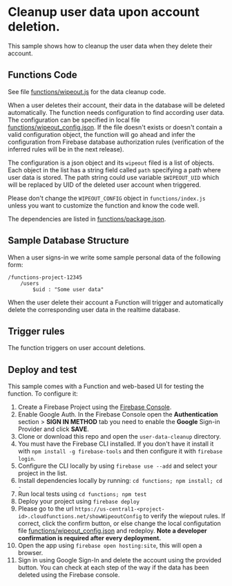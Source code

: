 # Cleanup user data upon account deletion.

This sample shows how to cleanup the user data when they delete their account.


## Functions Code

See file [functions/wipeout.js](functions/wipeout.js) for the data cleanup code.

When a user deletes their account, their data in the database will be deleted
automatically. The function needs configuration to find according user data. The
configuration can be specified in local file
[functions/wipeout_config.json](functions/wipeout_conifg.json). If the file
doesn't exists or doesn't contain a valid configuration object, the function
will go ahead and infer the configuration from Firebase database authorization
rules (verification of the inferred rules will be in the next release).

The configuration is a json object and its `wipeout` filed is a list of objects.
Each object in the list has a string field called `path` specifying a path where
user data is stored. The path string could use variable `$WIPEOUT_UID` which
will be replaced by UID of the deleted user account when triggered.

Please don't change the `WIPEOUT_CONFIG` object in `functions/index.js` unless
you want to customize the function and know the code well.

The dependencies are listed in [functions/package.json](functions/package.json).


## Sample Database Structure

When a user signs-in we write some sample personal data of the following form:

```
/functions-project-12345
    /users
        $uid : "Some user data"
```

When the user delete their account a Function will trigger and automatically 
delete the corresponding user data in the realtime database.


## Trigger rules

The function triggers on user account deletions.


## Deploy and test

This sample comes with a Function and web-based UI for testing the function. 
To configure it:

 1. Create a Firebase Project using the [Firebase Console](https://console.firebase.google.com).
 1. Enable Google Auth. In the Firebase Console open the 
 **Authentication** section > **SIGN IN METHOD** tab 
 you need to enable the **Google** Sign-in Provider and click **SAVE**. 
 1. Clone or download this repo and open the `user-data-cleanup` directory.
 1. You must have the Firebase CLI installed. If you don't have it install it with `npm install -g firebase-tools` and then configure it with `firebase login`.
 1. Configure the CLI locally by using `firebase use --add` and select your project in the list.
 1. Install dependencies locally by running: `cd functions; npm install; cd -`
 1. Run local tests using `cd functions; npm test`
 1. Deploy your project using `firebase deploy`
 1. Please go to the url `https://us-central1-<project-id>.cloudfunctions.net/showWipeoutConfig` to verify the wiepout rules. If correct, click the confirm button, or else change the local configutation file [functions/wipeout_config.json](functions/wipeout_conifg.json) and redeploy. **Note a developer confirmation is required after every deployment.**
 1. Open the app using `firebase open hosting:site`, this will open a browser.
 1. Sign in using Google Sign-In and delete the account using the provided button. You can check at each step of the way if the data has been deleted using the Firebase console.
 

